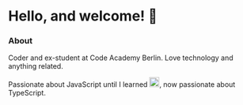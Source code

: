 # Hello, and welcome! 👋

### About

Coder and ex-student at Code Academy Berlin. Love technology and anything related.

Passionate about JavaScript until I learned <img src="https://www.typescriptlang.org/icons/icon-48x48.png?v=8944a05a8b601855de116c8a56d3b3ae" width="20">, now passionate about TypeScript. 



